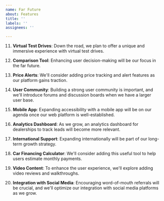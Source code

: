 ```yaml
---
name: Far Future
about: Features
title: ''
labels: ''
assignees: ''

---
```


11. **Virtual Test Drives**: Down the road, we plan to offer a unique and immersive experience with virtual test drives. 

12. **Comparison Tool**: Enhancing user decision-making will be our focus in the far future. 

13. **Price Alerts**: We'll consider adding price tracking and alert features as our platform gains traction. 

14. **User Community**: Building a strong user community is important, and we'll introduce forums and discussion boards when we have a larger user base. 

15. **Mobile App**: Expanding accessibility with a mobile app will be on our agenda once our web platform is well-established. 

16. **Analytics Dashboard**: As we grow, an analytics dashboard for dealerships to track leads will become more relevant. 

17. **International Support**: Expanding internationally will be part of our long-term growth strategy. 

18. **Car Financing Calculator**: We'll consider adding this useful tool to help users estimate monthly payments. 

19.  **Video Content**: To enhance the user experience, we'll explore adding video reviews and walkthroughs. 

20. **Integration with Social Media**: Encouraging word-of-mouth referrals will be crucial, and we'll optimize our integration with social media platforms as we grow.
